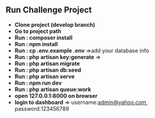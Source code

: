 ## Run Challenge Project

- **Clone project (develop branch)**
- **Go to project path**
- **Run : composer install**
- **Run : npm install**
- **Run : cp .env.example .env** =>add your database info
- **Run : php artisan key:generate** =>
- **Run : php artisan migrate**
- **Run : php artisan db:seed**
- **Run : php artisan serve**
- **Run : npm run dev**
- **Run : php artisan queue:work**
- **open 127.0.0.1:8000 on browser**
- **login to dashboard** => username:admin@yahoo.com, password:123456789

